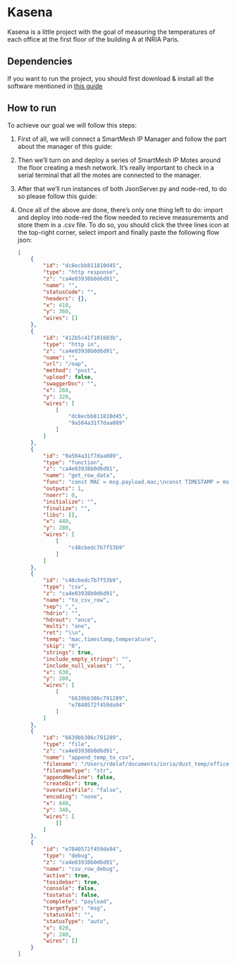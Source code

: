 # Kasena

Kasena is a little project with the goal of measuring the temperatures of each office at the first floor of the building A at INRIA Paris.

## Dependencies
If you want to run the project, you should first download & install all the software mentioned in [this guide](https://dustcloud.atlassian.net/wiki/spaces/ALLDOC/pages/111458926/Lab+00.+Things+to+Install)

## How to run
To achieve our goal we will follow this steps:

1. First of all, we will connect a SmartMesh IP Manager and follow the part about the manager of this guide: 

2. Then we’ll turn on and deploy a series of SmartMesh IP Motes around the floor creating a mesh network. It’s really important to check in a serial terminal that all the motes are connected to the manager.

3. After that we’ll run instances of both JsonServer.py and node-red, to do so please follow this guide: 

4. Once all of the above are done, there’s only one thing left to do: import and deploy into node-red the flow needed to recieve measurements and store them in a .csv file. To do so, you should click the three lines icon at the top-right corner, select import and finally paste the following flow json:

    ```json
    [
        {
            "id": "dc8ecbb811810d45",
            "type": "http response",
            "z": "ca4e03938b0d6d91",
            "name": "",
            "statusCode": "",
            "headers": {},
            "x": 410,
            "y": 360,
            "wires": []
        },
        {
            "id": "412b5c41f101603b",
            "type": "http in",
            "z": "ca4e03938b0d6d91",
            "name": "",
            "url": "/oap",
            "method": "post",
            "upload": false,
            "swaggerDoc": "",
            "x": 260,
            "y": 320,
            "wires": [
                [
                    "dc8ecbb811810d45",
                    "9a504a31f7daa089"
                ]
            ]
        },
        {
            "id": "9a504a31f7daa089",
            "type": "function",
            "z": "ca4e03938b0d6d91",
            "name": "get_row_data",
            "func": "const MAC = msg.payload.mac;\nconst TIMESTAMP = msg.payload.fields.received_timestamp;\nconst TEMPERATURE = msg.payload.fields.samples[0]/100;\n\nmsg.payload = {\n    \"mac\" : MAC,\n    \"timestamp\": TIMESTAMP,\n    \"temperature\": TEMPERATURE\n};\nreturn msg;",
            "outputs": 1,
            "noerr": 0,
            "initialize": "",
            "finalize": "",
            "libs": [],
            "x": 440,
            "y": 280,
            "wires": [
                [
                    "c48cbedc7b7f53b9"
                ]
            ]
        },
        {
            "id": "c48cbedc7b7f53b9",
            "type": "csv",
            "z": "ca4e03938b0d6d91",
            "name": "to_csv_row",
            "sep": ",",
            "hdrin": "",
            "hdrout": "once",
            "multi": "one",
            "ret": "\\n",
            "temp": "mac,timestamp,temperature",
            "skip": "0",
            "strings": true,
            "include_empty_strings": "",
            "include_null_values": "",
            "x": 630,
            "y": 280,
            "wires": [
                [
                    "6639bb386c791289",
                    "e7840572f459da94"
                ]
            ]
        },
        {
            "id": "6639bb386c791289",
            "type": "file",
            "z": "ca4e03938b0d6d91",
            "name": "append_temp_to_csv",
            "filename": "/Users/rdelaf/documents/inria/dust_temp/offices_temp_data.csv",
            "filenameType": "str",
            "appendNewline": false,
            "createDir": true,
            "overwriteFile": "false",
            "encoding": "none",
            "x": 840,
            "y": 340,
            "wires": [
                []
            ]
        },
        {
            "id": "e7840572f459da94",
            "type": "debug",
            "z": "ca4e03938b0d6d91",
            "name": "csv_row_debug",
            "active": true,
            "tosidebar": true,
            "console": false,
            "tostatus": false,
            "complete": "payload",
            "targetType": "msg",
            "statusVal": "",
            "statusType": "auto",
            "x": 820,
            "y": 240,
            "wires": []
        }
    ]
    ```